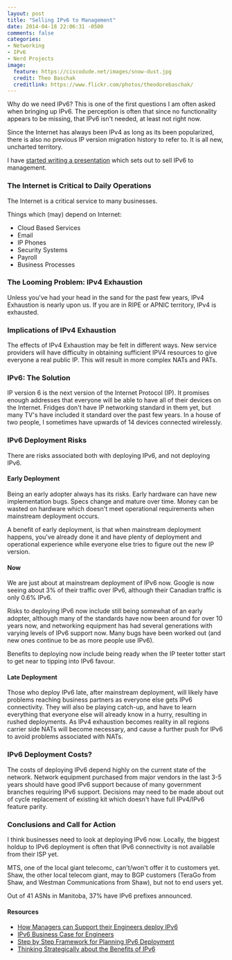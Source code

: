 ```yaml
---
layout: post
title: "Selling IPv6 to Management"
date: 2014-04-18 22:06:31 -0500
comments: false
categories: 
- Networking
- IPv6
- Nerd Projects
image:
  feature: https://ciscodude.net/images/snow-dust.jpg
  credit: Theo Baschak
  creditlink: https://www.flickr.com/photos/theodorebaschak/
---
```

Why do we need IPv6? This is one of the first questions I am often asked when bringing up IPv6. The perception is often that since no functionality appears to be missing, that IPv6 isn't needed, at least not right now. 

Since the Internet has always been IPv4 as long as its been popularized, there is also no previous IP version migration history to refer to. It is all new, uncharted territory.

<!--more-->

I have [started writing a presentation](https://github.com/tbaschak/ipv6-mfnerc) which sets out to sell IPv6 to management. 

### The Internet is Critical to Daily Operations

The Internet is a critical service to many businesses. 

Things which (may) depend on Internet:

*	Cloud Based Services
*	Email
*	IP Phones
*	Security Systems
*	Payroll
*	Business Processes

### The Looming Problem: IPv4 Exhaustion

Unless you've had your head in the sand for the past few years, IPv4 Exhaustion is nearly upon us. If you are in RIPE or APNIC territory, IPv4 is exhausted.

### Implications of IPv4 Exhaustion

The effects of IPv4 Exhaustion may be felt in different ways. New service providers will have difficulty in obtaining sufficient IPV4 resources to give everyone a real public IP. This will result in more complex NATs and PATs. 

### IPv6: The Solution

IP version 6 is the next version of the Internet Protocol (IP). It promises enough addresses that everyone will be able to have all of their devices on the Internet. Fridges don't have IP networking standard in them yet, but many TV's have included it standard over the past few years. In a house of two people, I sometimes have upwards of 14 devices connected wirelessly. 

### IPv6 Deployment Risks

There are risks associated both with deploying IPv6, and not deploying IPv6.

#### Early Deployment

Being an early adopter always has its risks. Early hardware can have new implementation bugs. Specs change and mature over time. Money can be wasted on hardware which doesn't meet operational requirements when mainstream deployment occurs.

A benefit of early deployment, is that when mainstream deployment happens, you've already done it and have plenty of deployment and operational experience while everyone else tries to figure out the new IP version.

#### Now

We are just about at mainstream deployment of IPv6 now. Google is now seeing about 3% of their traffic over IPv6, although their Canadian traffic is only 0.6% IPv6. 

Risks to deploying IPv6 now include still being somewhat of an early adopter, although many of the standards have now been around for over 10 years now, and networking equipment has had several generations with varying levels of IPv6 support now. Many bugs have been worked out (and new ones continue to be as more people use IPv6).

Benefits to deploying now include being ready when the IP teeter totter start to get near to tipping into IPv6 favour.

#### Late Deployment

Those who deploy IPv6 late, after mainstream deployment, will likely have problems reaching business partners as everyone else gets IPv6 connectivity. They will also be playing catch-up, and have to learn everything that everyone else will already know in a hurry, resulting in rushed deployments. As IPv4 exhaustion becomes reality in all regions carrier side NATs will become necessary, and cause a further push for IPv6 to avoid problems associated with NATs.

### IPv6 Deployment Costs?

The costs of deploying IPv6 depend highly on the current state of the network. Network equipment purchased from major vendors in the last 3-5 years should have good IPv6 support because of many government branches requiring IPv6 support. Decisions may need to be made about out of cycle replacement of existing kit which doesn't have full IPv4/IPv6 feature parity. 

### Conclusions and Call for Action

I think businesses need to look at deploying IPv6 now. Locally, the biggest holdup to IPv6 deployment is often that IPv6 connectivity is not available from their ISP yet.

MTS, one of the local giant telecomc, can't/won't offer it to customers yet. Shaw, the other local telecom giant, may to BGP customers (TeraGo from Shaw, and Westman Communications from Shaw), but not to end users yet. 

Out of 41 ASNs in Manitoba, 37% have IPv6 prefixes announced.


#### Resources

*	[How Managers can Support their Engineers deploy IPv6](http://www.circleid.com/posts/20140305_how_managers_can_support_their_engineers_deploy_ipv6/)
*	[IPv6 Business Case for Engineers](http://techxcellence.net/2013/03/05/v6-business-case-for-engineers/)
*	[Step by Step Framework for Planning IPv6 Deployment](http://techxcellence.net/2013/01/28/step-by-step-framework-for-planning-ipv6-deployment/)
*	[Thinking Strategically about the Benefits of IPv6](http://www.circleid.com/posts/20140201_thinking_strategically_about_the_benefits_of_ipv6/)


